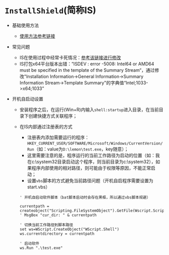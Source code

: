 # `InstallShield`(简称IS)

- 基础使用方法
  
  - [使用方法参考链接](https://blog.csdn.net/plfl520/article/details/4358968?ops_request_misc=&request_id=&biz_id=102&utm_term=InstallShield%E5%88%B6%E4%BD%9C%E5%BC%80%E6%9C%BA%E5%90%AF%E5%8A%A8%E8%BD%AF%E4%BB%B6%E5%8C%85&utm_medium=distribute.pc_search_result.none-task-blog-2~all~sobaiduweb~default-6-4358968.142^v73^insert_down3,201^v4^add_ask,239^v2^insert_chatgpt&spm=1018.2226.3001.4187)
  
- 常见问题
  - IS在使用过程中经常卡死情况：[参考该链接进行修改](https://blog.csdn.net/weixin_43976890/article/details/108580457)
  - IS打包x64平台版本出错：”ISDEV : error -5008: Intel64 or AMD64 must be specified in the template of the Summary Stream“，通过修改"Installation Information->General Information->Summary Information Stream->Template Summary"的字典值“Intel;1033->x64;1033”
  
- 开机自启动设置

  - 安装程序之后，在运行(Win+R)内输入`shell:startup`进入目录，在当前目录下创建快捷方式关联程序；

  - 在IS内部通过注册表的方式

    - 注册表内添加需要运行的程序：`HKEY_CURRENT_USER/SOFTWARE/Microsoft/Windows/CurrentVersion/Run`（如：value为`D:\lemon\test.exe`，key随意）；
    - 这里需要注意的是，程序运行的当前工作路径为启动的位置（如：我在c:\system32目录启动这个程序，则当前目录为c:\system32），如果程序内部使用的相对路径，则可能由于权限等原因，不能正常启动；
    - 设置`vbs`脚本的方式避免当前路径问题（开机自启程序需要设置为start.vbs）

    ```vbscript
    ' 开机自启动软件脚本（bat脚本启动时会存在黑框，所以通过vbs脚本规避）
    
    currentpath = createobject("Scripting.FileSystemObject").GetFile(Wscript.ScriptFullName).ParentFolder.Path
    ' MsgBox "cur_dir: " & currentpath
    
    ' 切换当前工作路径到脚本路径
    set ws=WScript.CreateObject("WScript.Shell")
    ws.currentdirectory = currentpath
    
    ' 启动软件
    ws.Run ".\test.exe"
    ```

    